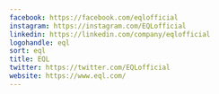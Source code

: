 ```yaml
---
facebook: https://facebook.com/eqlofficial
instagram: https://instagram.com/EQLofficial
linkedin: https://linkedin.com/company/eqlofficial
logohandle: eql
sort: eql
title: EQL
twitter: https://twitter.com/EQLofficial
website: https://www.eql.com/
---
```

